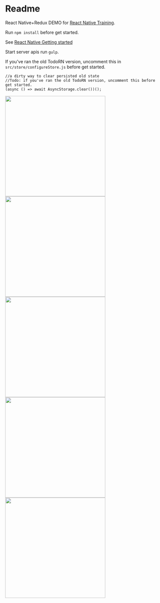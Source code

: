 Readme
=================
React Native+Redux DEMO for [React Native Training](https://www.gitbook.com/book/unbug/react-native-training/details).

Run `npm install` before get started.

See [React Native Getting started](https://facebook.github.io/react-native/docs/getting-started.html#content)

Start server apis run `gulp`.

If you've ran the old TodoRN version, uncomment this in `src/store/configureStore.js` before get started.

```
//a dirty way to clear persisted old state
//Todo: if you've ran the old TodoRN version, uncomment this before get started.
(async () => await AsyncStorage.clear())();
```

<img src="https://cloud.githubusercontent.com/assets/799578/16807078/b5ef19ee-4949-11e6-8d80-3b433ccb43a6.jpeg" width="320">
<img src="https://cloud.githubusercontent.com/assets/799578/16807084/b8ffedb6-4949-11e6-810e-1b943a10e73d.jpeg" width="320">
<img src="https://cloud.githubusercontent.com/assets/799578/16807092/be67bfea-4949-11e6-9fb6-302c6f09fbc4.jpeg" width="320">
<img src="https://cloud.githubusercontent.com/assets/799578/16807094/c1045d58-4949-11e6-94f8-8ddd04fa4570.jpeg" width="320">
<img src="https://cloud.githubusercontent.com/assets/799578/16941293/c2bba990-4dc1-11e6-891b-0cb952efa3b8.png" width="320">

